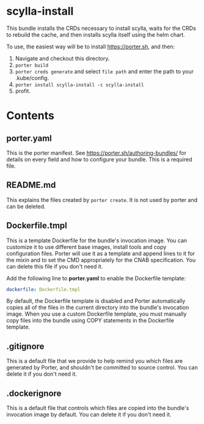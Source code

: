# scylla-install

This bundle installs the CRDs necessary to install scylla, waits for the CRDs to rebuild the cache, and then installs scylla itself using the helm chart. 

To use, the easiest way will be to install https://porter.sh, and then:

1. Navigate and checkout this directory.
2. `porter build`
3. `porter creds generate` and select `file path` and enter the path to your .kube/config.
4. `porter install scylla-install -c scylla-install`
5. profit.

# Contents

## porter.yaml

This is the porter manifest. See https://porter.sh/authoring-bundles/ for 
details on every field and how to configure your bundle. This is a required
file.

## README.md

This explains the files created by `porter create`. It is not used by porter and
can be deleted.

## Dockerfile.tmpl

This is a template Dockerfile for the bundle's invocation image. You can
customize it to use different base images, install tools and copy configuration
files. Porter will use it as a template and append lines to it for the mixin and to set
the CMD appropriately for the CNAB specification. You can delete this file if you don't
need it.

Add the following line to **porter.yaml** to enable the Dockerfile template:

```yaml
dockerfile: Dockerfile.tmpl
```

By default, the Dockerfile template is disabled and Porter automatically copies
all of the files in the current directory into the bundle's invocation image. When
you use a custom Dockerfile template, you must manually copy files into the bundle
using COPY statements in the Dockerfile template.

## .gitignore

This is a default file that we provide to help remind you which files are
generated by Porter, and shouldn't be committed to source control. You can
delete it if you don't need it.

## .dockerignore

This is a default file that controls which files are copied into the bundle's
invocation image by default. You can delete it if you don't need it.